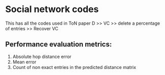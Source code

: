 # Social network codes

This has all the codes used in ToN paper
D >> VC >> delete a percentage of entries >> Recover VC 


## Performance evaluation metrics:
1. Absolute hop distance error
2. Mean error
3. Count of non exact entries in the predicted distance matrix
